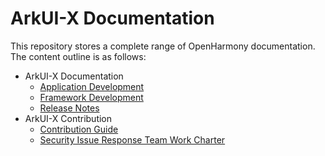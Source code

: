 # ArkUI-X Documentation

This repository stores a complete range of OpenHarmony documentation. The content outline is as follows:

- ArkUI-X Documentation
  - [Application Development](application-dev/README.md)
  - [Framework Development](framework-dev/README.md)
  - [Release Notes](./release-notes/README.md)
- ArkUI-X Contribution
  - [Contribution Guide](./contribute/README.md)
  - [Security Issue Response Team Work Charter](./security/README.md)
